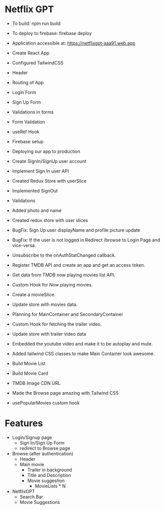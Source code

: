 # Netflix GPT

- To build: npm run build
- To deploy to firebase: firebase deploy
- Application accessible at: https://netflixgpt-aaa91.web.app

- Create React App
- Configured TailwindCSS
- Header
- Routing of App
- Login Form
- Sign Up Form
- Validations in forms
- Form Validation
- useRef Hook
- Firebase setup
- Deploying our app to production
- Create SignIn/SignUp user account
- Implement Sign In user API
- Created Redux Store with userSlice
- Implemented SignOut
- Validations
- Added photo and name
- Created redux store with user slices
- BugFix: Sign Up user displayName and profile picture update
- BugFix: If the user is not logged in Redirect /browse to Login Page and vice-versa.
- Unsubscribe to the onAuthStatChanged callback.
- Register TMDB API and create an app and get an access token.
- Get data from TMDB now playing movies list API.
- Custom Hook for Now playing movies.
- Create a movieSlice.
- Update store with movies data.
- Planning for MainContainer and SecondaryContainer
- Custom Hook for fetching the trailer video.
- Update store with trailer video data
- Embedded the youtube video and make it to be autoplay and mute.
- Added tailwind CSS classes to make Main Container look awesome.
- Build Movie List
- Build Movie Card
- TMDB Image CDN URL
- Made the Browse page amazing with Tailwind CSS
- usePopularMovies custom hook

# Features

- Login/Signup page
  - Sign In/Sign Up Form
  - redirect to Browse page
- Browse (after authentication)
  - Header
  - Main movie
    - Trailer in background
    - Title and Description
    - Movie suggestion
      - MovieLists \* N
- NetflixGPT
  - Search Bar
  - Movie Suggestions
